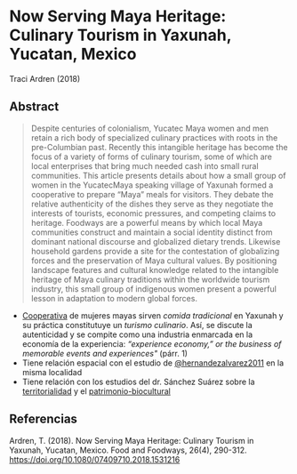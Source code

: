 # Now Serving Maya Heritage: Culinary Tourism in Yaxunah, Yucatan, Mexico

Traci Ardren (2018)

## Abstract

 > 
 > Despite centuries of colonialism, Yucatec Maya women and men retain a rich body of specialized culinary practices with roots in the pre-Columbian past. Recently this intangible heritage has become the focus of a variety of forms of culinary tourism, some of which are local enterprises that bring much needed cash into small rural communities. This article presents details about how a small group of women in the YucatecMaya speaking village of Yaxunah formed a cooperative to prepare “Maya” meals for visitors. They debate the relative authenticity of the dishes they serve as they negotiate the interests of tourists, economic pressures, and competing claims to heritage. Foodways are a powerful means by which local Maya communities construct and maintain a social identity distinct from dominant national discourse and globalized dietary trends. Likewise household gardens provide a site for the contestation of globalizing forces and the preservation of Maya cultural values. By positioning landscape features and cultural knowledge related to the intangible heritage of Maya culinary traditions within the worldwide tourism industry, this small group of indigenous women present a powerful lesson in adaptation to modern global forces.

* [Cooperativa](cooperativa.md) de mujeres mayas sirven *comida tradicional* en Yaxunah y su práctica constitutuye un *turismo culinario*. Así, se discute la autenticidad y se compite como una industria enmarcada en la economía de la experiencia: *“experience economy,” or the business of memorable events and experiences"* (párr. 1)
* Tiene relación espacial con el estudio de [@hernandezalvarez2011](@hernandezalvarez2011.md) en la misma localidad
* Tiene relación con los estudios del dr. Sánchez Suárez sobre la [territorialidad](territorialidad.md) y el [patrimonio-biocultural](patrimonio-biocultural.md)

## Referencias

Ardren, T. (2018). Now Serving Maya Heritage: Culinary Tourism in Yaxunah, Yucatan, Mexico. Food and Foodways, 26(4), 290-312. https://doi.org/10.1080/07409710.2018.1531216
